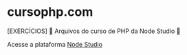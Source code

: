 # cursophp.com
[EXERCÍCIOS]  🐘 Arquivos do curso de PHP da Node Studio  🐘

Acesse a plataforma <a href="https://www.nodestudio.com.br/" target="_blank">Node Studio</a>
